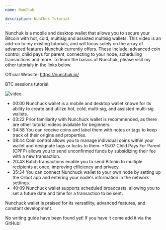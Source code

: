 ```yaml
---
name: NunChuk

description: NunChuk Tutorial
---
```


Nunchuk is a mobile and desktop wallet that allows you to secure your Bitcoin with hot, cold, multisig and assisted multisig wallets. This video is an add-on to my existing tutorials, and will focus solely on the array of advanced features Nunchuk currently offers. These include: advanced coin control, child pays for parent, connecting to your node, scheduling transactions and more. To learn the basics of Nunchuk, please visit my other tutorials in the links below.

Official Website: https://nunchuk.io/

BTC sessions tutorial:

![video](https://youtu.be/ugzdX0Q0Cgs?si=X-ZsK9Y_0-IHBCj4)

- 00:00 Nunchuck wallet is a mobile and desktop wallet known for its ability to create and utilize hot, cold, multi-sig, and assisted multi-sig wallets.
- 03:22 Prior familiarity with Nunchuck wallet is recommended, as there are other tutorial videos available for beginners.
- 04:58 You can receive coins and label them with notes or tags to keep track of their origins and properties.
- 08:44 Coin control allows you to manage individual coins within your wallet and designate tags or locks to them.
  \*15:07 Child Pays For Parent (CPFP) allows you to send unconfirmed funds by subsidizing their fee with a new transaction.
- 20:43 Batch transactions enable you to send Bitcoin to multiple recipients at once, improving efficiency and privacy.
- 35:34 You can connect Nunchuck wallet to your own node by setting up the Orbot app and entering your node's information in the network settings.
- 40:09 Nunchuck wallet supports scheduled broadcasts, allowing you to set a future date and time for a transaction to be sent.

Nunchuck wallet is praised for its versatility, advanced features, and constant development.

No writing guide have been found yet! If you have it come add it via the GitHub!

